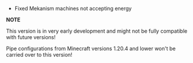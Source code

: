 - Fixed Mekanism machines not accepting energy

**NOTE**

This version is in very early development and might not be fully compatible with future versions!

Pipe configurations from Minecraft versions 1.20.4 and lower won't be carried over to this version!